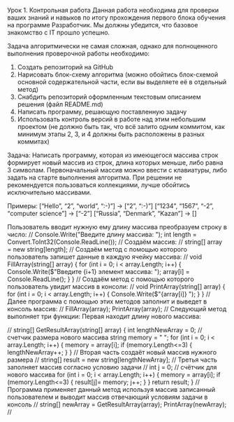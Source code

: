 Урок 1. Контрольная работа
Данная работа необходима для проверки ваших знаний и навыков по итогу прохождения первого блока обучения на программе Разработчик. Мы должны убедится, что базовое знакомство с IT прошло успешно.

Задача алгоритмически не самая сложная, однако для полноценного выполнения проверочной работы необходимо:

1. Создать репозиторий на GitHub
2. Нарисовать блок-схему алгоритма (можно обойтись блок-схемой основной содержательной части, если вы выделяете её в отдельный метод)
3. Снабдить репозиторий оформленным текстовым описанием решения (файл README.md)
4. Написать программу, решающую поставленную задачу
5. Использовать контроль версий в работе над этим небольшим проектом (не должно быть так, что всё залито одним коммитом, как минимум этапы 2, 3, и 4 должны быть расположены в разных коммитах)

Задача: Написать программу, которая из имеющегося массива строк формирует новый массив из строк, длина которых меньше, либо равна 3 символам. Первоначальный массив можно ввести с клавиатуры, либо задать на старте выполнения алгоритма. При решении не рекомендуется пользоваться коллекциями, лучше обойтись исключительно массивами.

Примеры:
[“Hello”, “2”, “world”, “:-)”] → [“2”, “:-)”]
[“1234”, “1567”, “-2”, “computer science”] → [“-2”]
[“Russia”, “Denmark”, “Kazan”] → []


Пользователь вводит нужную ему длину массива преобразуем строку в число:
//
Console.Write("Введите длину массива: ");
int length = Convert.ToInt32(Console.ReadLine());
//
Создаём массив:
//
string[] array = new string[length];
//
Создаём метод с помощью которого пользователь запишет данные в каждую ячейку массива:
//
void FillArray(string[] array)
{
for (int i = 0; i < array.Length; i++)
{
    Console.Write($"Введите {i+1} элемент массива: ");
    array[i] = Console.ReadLine();
}
}
//
Создаём метод с помощью которого пользователь увидит массив в консоли:
//
void PrintArray(string[] array)
{
    for (int i = 0; i < array.Length; i++)
    {
        Console.Write($"{array[i]} ");
    }
}
//
Далее программа с помощью этих методов заполнит и выведет в консоль массив:
//
FillArray(array);
PrintArray(array);
//
Следующий метод выполняет три функции:
Первая находит длину нового массива:

//
string[] GetResultArray(string[] array)
{
    int lengthNewArray = 0; // счетчик размера нового массива
    string memory = " ";
    for (int i = 0; i < array.Length; i++)
    {
        memory = array[i];
        if (memory.Length<=3)
        {
            lengthNewArray++;
        }
    }
//
Вторая часть создаёт новый массив нужного размера
//
string[] result = new string[lengthNewArray];
//
Третья часть заполняет массив согласно условию задачи
//
  int j = 0; // счётчик для нового массива
    for (int i = 0; i < array.Length; i++)
    {
        memory = array[i];
        if (memory.Length<=3)
        {
             result[j]= memory;
             j++;
        }
    }
    return result;
}
//
Программа применяет данный метод используя массив записанный пользователем и выводит массив отвечающий условиям задачи в консоль
//
string[] newArray = GetResultArray(array);
PrintArray(newArray);
//

